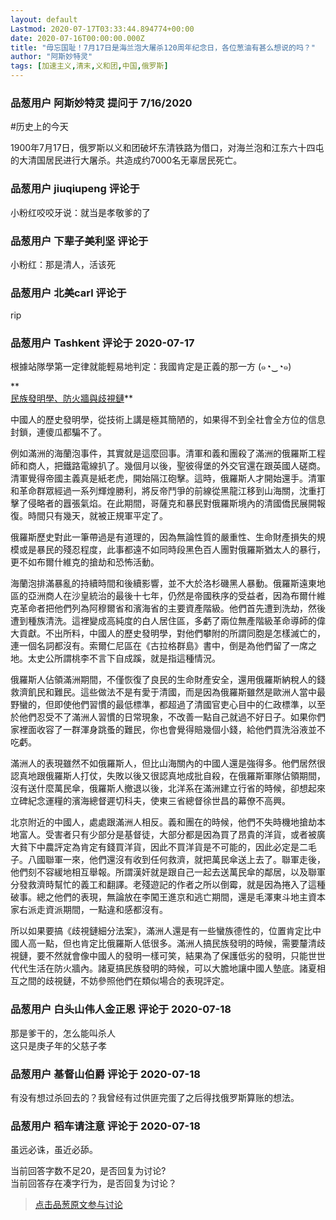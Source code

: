 ```yaml
---
layout: default
Lastmod: 2020-07-17T03:33:44.894774+00:00
date: 2020-07-16T00:00:00.000Z
title: "毋忘国耻！7月17日是海兰泡大屠杀120周年纪念日，各位葱油有甚么想说的吗？"
author: "阿斯妙特灵"
tags: [加速主义,清末,义和团,中国,俄罗斯]
---
```



### 品葱用户 **阿斯妙特灵** 提问于 7/16/2020
    
#历史上的今天  
  
1900年7月17日，俄罗斯以义和团破坏东清铁路为借口，对海兰泡和江东六十四屯的大清国居民进行大屠杀。共造成约7000名无辜居民死亡。
    
                

### 品葱用户 **jiuqiupeng** 评论于 
        
小粉红咬咬牙说：就当是孝敬爹的了
        
                

### 品葱用户 **下辈子美利坚** 评论于 
        
小粉红：那是清人，活该死
        
                

### 品葱用户 **北美carl** 评论于 
        
rip
        
                

### 品葱用户 **Tashkent** 评论于 2020-07-17
        
根據站隊學第一定律就能輕易地判定：我國肯定是正義的那一方 (๑◔‿◔๑)  
  
**  
[民族發明學、防火牆與歧視鏈]( "https://medium.com/@LiuZhongjing/民族發明學-防火牆與歧視鏈-ea93103e7c00")**  
  
中國人的歷史發明學，從技術上講是極其簡陋的，如果得不到全社會全方位的信息封鎖，連傻瓜都騙不了。  
  
例如滿洲的海蘭泡事件，其實就是這麼回事。清軍和義和團殺了滿洲的俄羅斯工程師和商人，把鐵路電線扒了。幾個月以後，聖彼得堡的外交官還在跟英國人磋商。清軍覺得帝國主義真是紙老虎，開始隔江砲擊。這時，俄羅斯人才開始還手。清軍和革命群眾經過一系列輝煌勝利，將反帝鬥爭的前線從黑龍江移到山海關，沈重打擊了侵略者的囂張氣焰。在此期間，哥薩克和暴民對俄羅斯境內的清國僑民展開報復。時間只有幾天，就被正規軍平定了。  
  
俄羅斯歷史對此一筆帶過是有道理的，因為無論性質的嚴重性、生命財產損失的規模或是暴民的殘忍程度，此事都遠不如同時段黑色百人團對俄羅斯猶太人的暴行，更不如布爾什維克的搶劫和恐怖活動。  
  
海蘭泡排滿暴亂的持續時間和後續影響，並不大於洛杉磯黑人暴動。俄羅斯遠東地區的亞洲商人在沙皇統治的最後十七年，仍然是帝國秩序的受益者，因為布爾什維克革命者把他們列為阿穆爾省和濱海省的主要資產階級。他們首先遭到洗劫，然後遭到種族清洗。這裡變成高純度的白人居住區，多虧了兩位無產階級革命導師的偉大貢獻。不出所料，中國人的歷史發明學，對他們攀附的所謂同胞是怎樣滅亡的，連一個名詞都沒有。索爾仁尼區在《古拉格群島》書中，倒是為他們留了一席之地。太史公所謂桃李不言下自成蹊，就是指這種情況。  
  
俄羅斯人佔領滿洲期間，不僅恢復了良民的生命財產安全，還用俄羅斯納稅人的錢救濟飢民和難民。這些做法不是有愛于清國，而是因為俄羅斯雖然是歐洲人當中最野蠻的，但即使他們習慣的最低標準，都超過了清國官吏心目中的仁政標準，以至於他們忍受不了滿洲人習慣的日常現象，不改善一點自己就過不好日子。如果你們家裡面收容了一群渾身跳蚤的難民，你也會覺得賠幾個小錢，給他們買洗浴液並不吃虧。  
  
滿洲人的表現雖然不如俄羅斯人，但比山海關內的中國人還是強得多。他們居然很認真地跟俄羅斯人打仗，失敗以後又很認真地成批自殺，在俄羅斯軍隊佔領期間，沒有送什麼萬民傘，俄羅斯人撤退以後，北洋系在滿洲建立行省的時候，卻想起來立碑紀念運糧的濱海總督遲切科夫，使東三省總督徐世昌的幕僚不高興。  
  
北京附近的中國人，處處跟滿洲人相反。義和團在的時候，他們不失時機地搶劫本地富人。受害者只有少部分是基督徒，大部分都是因為買了昂貴的洋貨，或者被廣大貧下中農評定為肯定有錢買洋貨，因此不買洋貨是不可能的，因此必定是二毛子。八國聯軍一來，他們還沒有收到任何救濟，就把萬民傘送上去了。聯軍走後，他們刻不容緩地相互舉報。所謂漢奸就是跟自己一起去送萬民傘的鄰居，以及聯軍分發救濟時幫忙的義工和翻譯。老殘遊記的作者之所以倒霉，就是因為捲入了這種破事。總之他們的表現，無論放在李闖王進京和逃亡期間，還是毛澤東斗地主資本家右派走資派期間，一點違和感都沒有。  
  
所以如果要搞《歧視鏈細分法案》，滿洲人還是有一些蠻族德性的，位置肯定比中國人高一點，但也肯定比俄羅斯人低很多。滿洲人搞民族發明的時候，需要釐清歧視鏈，要不然就會像中國人的發明一樣可笑，結果為了保護低劣的發明，只能世世代代生活在防火牆內。諸夏搞民族發明的時候，可以大膽地讓中國人墊底。諸夏相互之間的歧視鏈，不妨參照他們在類似場合的表現評定。
        
                

### 品葱用户 **白头山伟人金正恩** 评论于 2020-07-18
        
那是爹干的，怎么能叫杀人  
这只是庚子年的父慈子孝
        
                

### 品葱用户 **基督山伯爵** 评论于 2020-07-18
        
有没有想过杀回去的？我曾经有过供匪完蛋了之后得找俄罗斯算账的想法。
        
                

### 品葱用户 **稻车请注意** 评论于 2020-07-18
        
虽远必诛，虽近必舔。  
  
当前回答字数不足20，是否回复为讨论?  
当前回答存在凑字行为，是否回复为讨论？
        
                





> [点击品葱原文参与讨论](https://pincong.rocks/question/28592)

